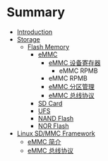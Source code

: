 # Summary

* [Introduction](README.md)
* [Storage](storage/index.md)
   * [Flash Memory](storage/flash_memory/index.md)
       * [eMMC](storage/flash_memory/emmc/index.md)
           * [eMMC 设备寄存器](storage/flash_memory/emmc/emmc_device_registers.md)
               * eMMC RPMB
           * eMMC RPMB
           * [eMMC 分区管理](storage/flash_memory/emmc/emmc_partitions.md)
           * [eMMC 总线协议](storage/flash_memory/emmc/emmc_bus_protocol.md)
       * [SD Card](storage/flash_memory/sdcard/index.md)
       * [UFS](storage/flash_memory/ufs/index.md)
       * [NAND Flash](storage/flash_memory/nand_flash/index.md)
       * [NOR Flash](storage/flash_memory/nor_flash/index.md)
* [Linux SD/MMC Framework](linux-sd-mmc-framework/introduction.md)
   * [eMMC 简介](linux-sd-mmc-framework/emmc_overview.md)
   * [eMMC 总线协议](linux-sd-mmc-framework/emmc_bus_protocol.md)

